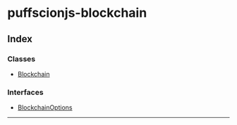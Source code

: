 # puffscionjs-blockchain

## Index

### Classes

- [Blockchain](classes/blockchain.md)

### Interfaces

- [BlockchainOptions](interfaces/blockchainoptions.md)

---

